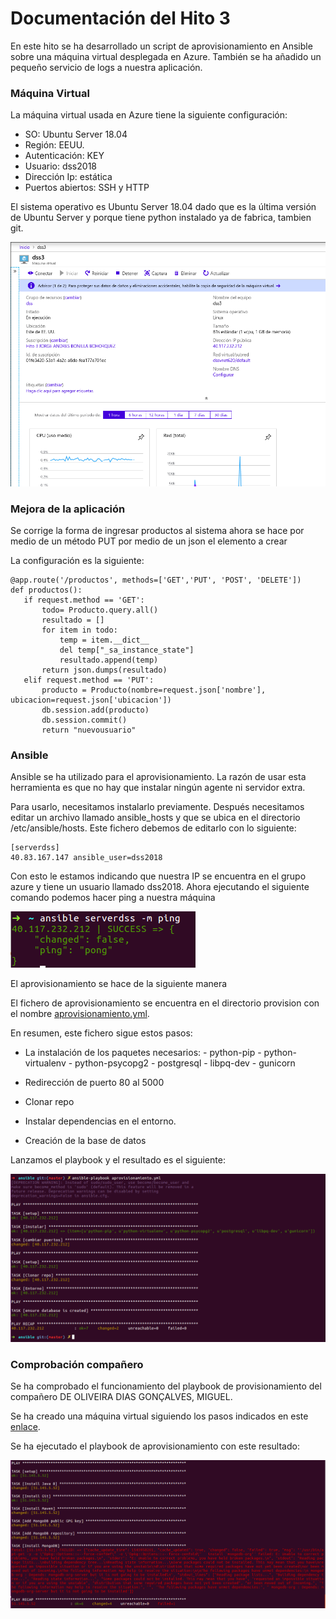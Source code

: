 # Documentación del Hito 3

En este hito se ha desarrollado un script de aprovisionamiento en Ansible sobre una máquina virtual desplegada en Azure. También se ha añadido un pequeño servicio de logs a nuestra aplicación.

### Máquina Virtual

La máquina virtual usada en Azure tiene la siguiente configuración:

* SO: Ubuntu Server 18.04
* Región: EEUU.
* Autenticación: KEY
* Usuario: dss2018
* Dirección Ip: estática
* Puertos abiertos: SSH y HTTP


El sistema operativo es Ubuntu Server 18.04 dado que es la última versión de Ubuntu Server y porque tiene python instalado ya de fabrica, tambien git.

![alt text](./imagenes/panel.png)

### Mejora de la aplicación

Se corrige la forma de ingresar productos al sistema ahora se hace por medio de un método PUT por medio de un json el elemento a crear
  
La configuración es la siguiente:
```
@app.route('/productos', methods=['GET','PUT', 'POST', 'DELETE'])
def productos():
   if request.method == 'GET':
       todo= Producto.query.all()
       resultado = []
       for item in todo:
           temp = item.__dict__
           del temp["_sa_instance_state"]
           resultado.append(temp)
       return json.dumps(resultado)
   elif request.method == 'PUT':
       producto = Producto(nombre=request.json['nombre'], ubicacion=request.json['ubicacion'])
       db.session.add(producto)
       db.session.commit()
       return "nuevousuario"
```

### Ansible

Ansible se ha utilizado para el aprovisionamiento. La razón de usar esta herramienta es que no hay que instalar ningún agente ni servidor extra.

Para usarlo, necesitamos instalarlo previamente. Después necesitamos editar un archivo llamado ansible_hosts y que se ubica en el directorio /etc/ansible/hosts. Este fichero debemos de editarlo con lo siguiente:

```
[serverdss]
40.83.167.147 ansible_user=dss2018
```
Con esto le estamos indicando que nuestra IP se encuentra en el grupo azure y tiene un usuario llamado dss2018. Ahora ejecutando el siguiente comando podemos hacer ping a nuestra máquina

![alt text](./imagenes/ping.png)


El aprovisionamiento se hace de la siguiente manera

El fichero de aprovisionamiento se encuentra en el directorio provision con el nombre [aprovisionamiento.yml](././provision/ansible/aprovisionamiento.yml).

En resumen, este fichero sigue estos pasos:

* La instalación de los paquetes necesarios:
       - python-pip
       - python-virtualenv
       - python-psycopg2
       - postgresql
       - libpq-dev
       - gunicorn
      
* Redirección de puerto 80 al 5000
* Clonar repo
* Instalar dependencias en el entorno.
* Creación de la base de datos

Lanzamos el playbook y el resultado es el siguiente:

![alt text](./imagenes/playbook.png)



### Comprobación compañero

Se ha comprobado el funcionamiento del playbook de provisionamiento del compañero DE OLIVEIRA DIAS GONÇALVES, MIGUEL.

Se ha creado una máquina virtual siguiendo los pasos indicados en este [enlace](https://github.com/migueldgoncalves/CCproj_1819).

Se ha ejecutado el playbook de aprovisionamiento con este resultado:

![alt text](./imagenes/miguel.png)
